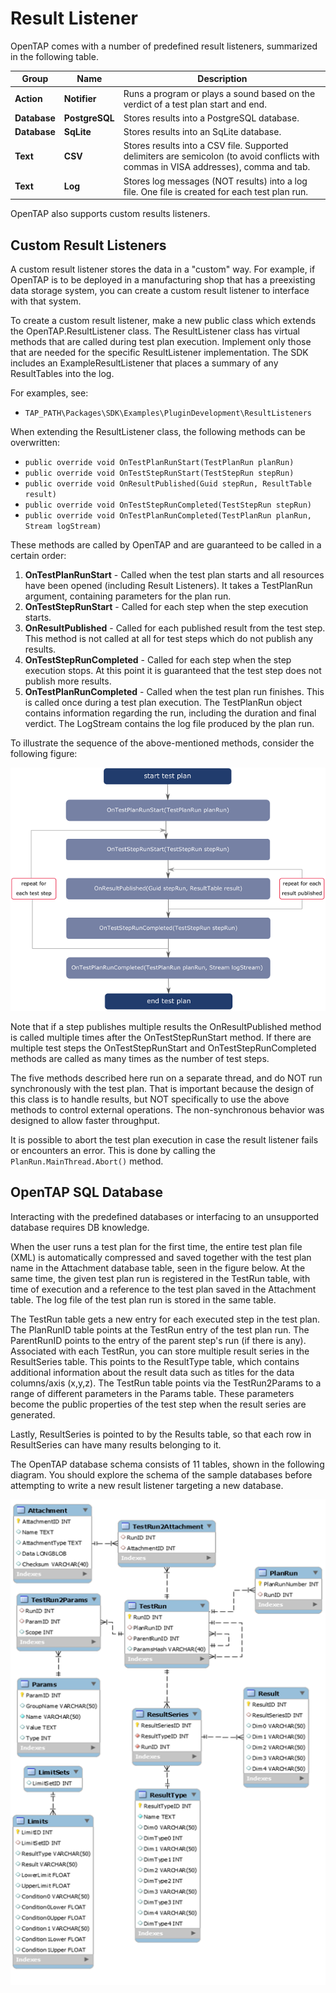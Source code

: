 Result Listener
===============
OpenTAP comes with a number of predefined result listeners, summarized in the following table.

| **Group** | **Name** | **Description** |
| ----  | ---- |-------- |
| **Action**     | **Notifier**  |Runs a program or plays a sound based on the verdict of a test plan start and end.   |
| **Database**   | **PostgreSQL**  | Stores results into a PostgreSQL database.  |
|    **Database**            | **SqLite**   | Stores results into an SqLite database.  |
| **Text**       | **CSV**   | Stores results into a CSV file. Supported delimiters are semicolon (to avoid conflicts with commas in VISA addresses), comma and tab.|
|  **Text**              | **Log**   | Stores log messages (NOT results) into a log file. One file is created for each test plan run. |

OpenTAP also supports custom results listeners.

## Custom Result Listeners

A custom result listener stores the data in a "custom" way. For example, if OpenTAP is to be deployed in a manufacturing shop that has a preexisting data storage system, you can create a custom result listener to interface with that system.

To create a custom result listener, make a new public class which extends the OpenTAP.ResultListener class. The ResultListener class has virtual methods that are called during test plan execution. Implement only those that are needed for the specific ResultListener implementation. The SDK includes an ExampleResultListener that places a summary of any ResultTables into the log. 

For examples, see:

-	`TAP_PATH\Packages\SDK\Examples\PluginDevelopment\ResultListeners`

When extending the ResultListener class, the following methods can be overwritten:

-	`public override void OnTestPlanRunStart(TestPlanRun planRun)`
-	`public override void OnTestStepRunStart(TestStepRun stepRun)`
-	`public override void OnResultPublished(Guid stepRun, ResultTable result)`
-	`public override void OnTestStepRunCompleted(TestStepRun stepRun)`
-	`public override void OnTestPlanRunCompleted(TestPlanRun planRun, Stream logStream)`

These methods are called by OpenTAP and are guaranteed to be called in a certain order:

1. **OnTestPlanRunStart** - Called when the test plan starts and all resources have been opened (including Result Listeners). It takes a TestPlanRun argument, containing parameters for the plan run. 
2. **OnTestStepRunStart** - Called for each step when the step execution starts.
3. **OnResultPublished** - Called for each published result from the test step. This method is not called at all for test steps which do not publish any results.  
4. **OnTestStepRunCompleted** - Called for each step when the step execution stops. At this point it is guaranteed that the test step does not publish more results.
5. **OnTestPlanRunCompleted** - Called when the test plan run finishes. This is called once during a test plan execution. The TestPlanRun object contains information regarding the run, including the duration and final verdict. The LogStream contains the log file produced by the plan run. 

To illustrate the sequence of the above-mentioned methods, consider the following figure:

![](./ResultListener.png)

Note that if a step publishes multiple results the OnResultPublished method is called multiple times after the OnTestStepRunStart method. If there are multiple test steps the OnTestStepRunStart and OnTestStepRunCompleted methods are called as many times as the number of test steps.

The five methods described here run on a separate thread, and do NOT run synchronously with the test plan. That is important because the design of this class is to handle results, but NOT specifically to use the above methods to control external operations. The non-synchronous behavior was designed to allow faster throughput.

It is possible to abort the test plan execution in case the result listener fails or encounters an error.  This is done by calling the `PlanRun.MainThread.Abort()` method.

## OpenTAP SQL Database
Interacting with the predefined databases or interfacing to an unsupported database requires DB knowledge. 

When the user runs a test plan for the first time, the entire test plan file (XML) is automatically compressed and saved together with the test plan name in the Attachment database table, seen in the figure below. At the same time, the given test plan run is registered in the TestRun table, with time of execution and a reference to the test plan saved in the Attachment table. The log file of the test plan run is stored in the same table.

The TestRun table gets a new entry for each executed step in the test plan. The PlanRunID table points at the TestRun entry of the test plan run. The ParentRunID points to the entry of the parent step's run (if there is any). Associated with each TestRun, you can store multiple result series in the ResultSeries table. This points to the ResultType table, which contains additional information about the result data such as titles for the data columns/axis (x,y,z). The TestRun table points via the TestRun2Params to a range of different parameters in the Params table. These parameters become the public properties of the test step when the result series are generated.

Lastly, ResultSeries is pointed to by the Results table, so that each row in ResultSeries can have many results belonging to it.

The OpenTAP database schema consists of 11 tables, shown in the following diagram. You should explore the schema of the sample databases before attempting to write a new result listener targeting a new database.

![](./DatabaseDiagram.png)





